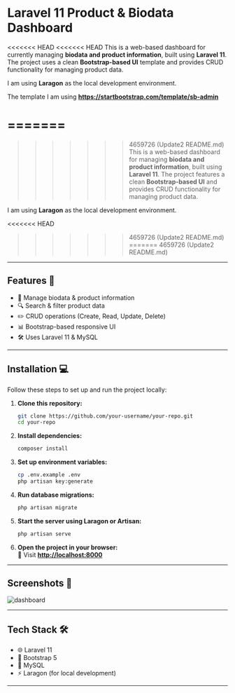 # Laravel 11 Product & Biodata Dashboard

<<<<<<< HEAD
<<<<<<< HEAD
This is a web-based dashboard for currently managing **biodata and product information**, built using **Laravel 11**. The project uses a clean **Bootstrap-based UI** template and provides CRUD functionality for managing product data. 

I am using **Laragon** as the local development environment.

The template I am using **https://startbootstrap.com/template/sb-admin**

=======
=======
>>>>>>> 4659726 (Update2 README.md)
This is a web-based dashboard for managing **biodata and product information**, built using **Laravel 11**. The project features a clean **Bootstrap-based UI** and provides CRUD functionality for managing product data. 

I am using **Laragon** as the local development environment.

<<<<<<< HEAD
>>>>>>> 4659726 (Update2 README.md)
=======
>>>>>>> 4659726 (Update2 README.md)
---

## Features 🚀

- 📝 Manage biodata & product information
- 🔍 Search & filter product data
- ✏️ CRUD operations (Create, Read, Update, Delete)
- 📊 Bootstrap-based responsive UI
- 🛠 Uses Laravel 11 & MySQL

---

## Installation 💻

Follow these steps to set up and run the project locally:

1. **Clone this repository:**
   ```sh
   git clone https://github.com/your-username/your-repo.git
   cd your-repo
   ```

2. **Install dependencies:**
   ```sh
   composer install
   ```

3. **Set up environment variables:**
   ```sh
   cp .env.example .env
   php artisan key:generate
   ```

4. **Run database migrations:**
   ```sh
   php artisan migrate
   ```

5. **Start the server using Laragon or Artisan:**
   ```sh
   php artisan serve
   ```

6. **Open the project in your browser:**  
   📌 Visit **[http://localhost:8000](http://localhost:8000)**

---

## Screenshots 📸

![dashboard](https://github.com/user-attachments/assets/f543ad52-c8a4-4382-815b-a1b293585444)

---

## Tech Stack 🛠

- 🌐 Laravel 11
- 🎨 Bootstrap 5
- 💾 MySQL
- ⚡ Laragon (for local development)

---
